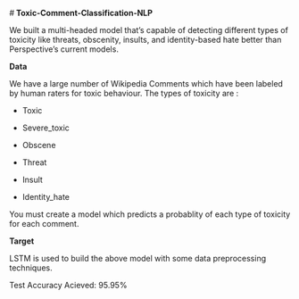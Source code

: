 #<b> Toxic-Comment-Classification-NLP</b>


We built a multi-headed model that’s capable of detecting different types of toxicity like
threats, obscenity, insults, and identity-based hate better than Perspective’s current models. 

<b> Data </b>

We have a large number of Wikipedia Comments which have been labeled by human raters for toxic behaviour. The types of toxicity are
:
* Toxic

* Severe_toxic

* Obscene

* Threat

* Insult

* Identity_hate

You must create a model which predicts a probablity of each type of toxicity for each comment.

<b> Target </b>


LSTM is used to build the above model with some data preprocessing techniques. 


Test Accuracy Acieved: 95.95%
